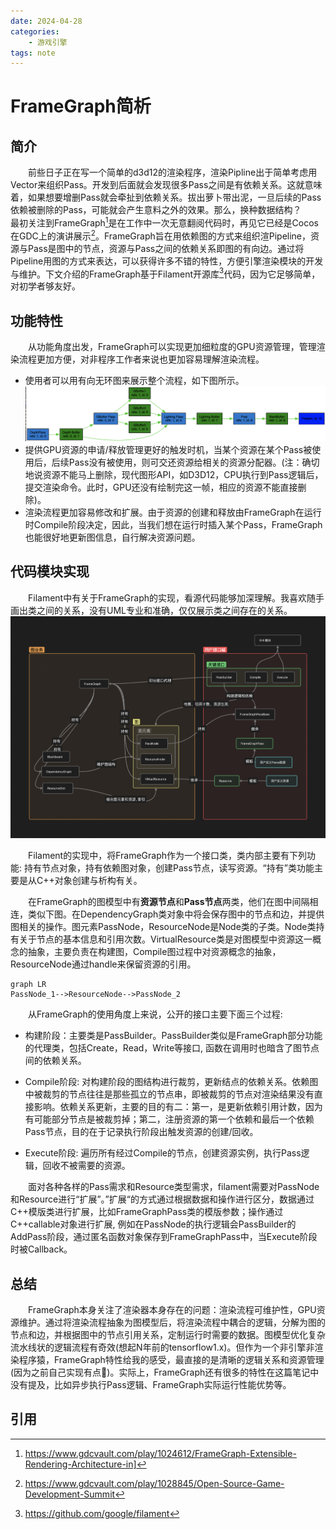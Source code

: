 ```yaml
---
date: 2024-04-28
categories:
    - 游戏引擎
tags: note
---
```


# FrameGraph简析
## 简介
&emsp;&emsp;前些日子正在写一个简单的d3d12的渲染程序，渲染Pipline出于简单考虑用Vector来组织Pass。开发到后面就会发现很多Pass之间是有依赖关系。这就意味着，如果想要增删Pass就会牵扯到依赖关系。拔出萝卜带出泥，一旦后续的Pass依赖被删除的Pass，可能就会产生意料之外的效果。那么，换种数据结构？
&emsp;&emsp;最初关注到FrameGraph[^1]是在工作中一次无意翻阅代码时，再见它已经是Cocos在GDC上的演讲展示[^2]。FrameGraph旨在用依赖图的方式来组织渲Pipeline，资源与Pass是图中的节点，资源与Pass之间的依赖关系即图的有向边。通过将Pipeline用图的方式来表达，可以获得许多不错的特性，方便引擎渲染模块的开发与维护。下文介绍的FrameGraph基于Filament开源库[^3]代码，因为它足够简单，对初学者够友好。

<!-- more -->

## 功能特性

&emsp;&emsp;从功能角度出发，FrameGraph可以实现更加细粒度的GPU资源管理，管理渲染流程更加方便，对非程序工作者来说也更加容易理解渲染流程。

* 使用者可以用有向无环图来展示整个流程，如下图所示。![](./img/img_fg.png)
* 提供GPU资源的申请/释放管理更好的触发时机，当某个资源在某个Pass被使用后，后续Pass没有被使用，则可交还资源给相关的资源分配器。(注：确切地说资源不能马上删除，现代图形API，如D3D12，CPU执行到Pass逻辑后，提交渲染命令。此时，GPU还没有绘制完这一帧，相应的资源不能直接删除)。
* 渲染流程更加容易修改和扩展。由于资源的创建和释放由FrameGraph在运行时Compile阶段决定，因此，当我们想在运行时插入某个Pass，FrameGraph也能很好地更新图信息，自行解决资源问题。

## 代码模块实现
&emsp;&emsp;Filament中有关于FrameGraph的实现，看源代码能够加深理解。我喜欢随手画出类之间的关系，没有UML专业和准确，仅仅展示类之间存在的关系。![](img/FrameGraph.png)

&emsp;&emsp;Filament的实现中，将FrameGraph作为一个接口类，类内部主要有下列功能: 持有节点对象，持有依赖图对象，创建Pass节点，读写资源。“持有”类功能主要是从C++对象创建与析构有关。

&emsp;&emsp;在FrameGraph的图模型中有**资源节点**和**Pass节点**两类，他们在图中间隔相连，类似下图。在DependencyGraph类对象中将会保存图中的节点和边，并提供图相关的操作。图元素PassNode，ResourceNode是Node类的子类。Node类持有关于节点的基本信息和引用次数。VirtualResource类是对图模型中资源这一概念的抽象，主要负责在构建图，Compile图过程中对资源概念的抽象，ResourceNode通过handle来保留资源的引用。
```mermaid
graph LR
PassNode_1-->ResourceNode-->PassNode_2
```

&emsp;&emsp;从FrameGraph的使用角度上来说，公开的接口主要下面三个过程:

* 构建阶段：主要类是PassBuilder。PassBuilder类似是FrameGraph部分功能的代理类，包括Create，Read，Write等接口, 函数在调用时也暗含了图节点间的依赖关系。

* Compile阶段: 对构建阶段的图结构进行裁剪，更新结点的依赖关系。依赖图中被裁剪的节点往往是那些孤立的节点串，即被裁剪的节点对渲染结果没有直接影响。依赖关系更新，主要的目的有二：第一，是更新依赖引用计数，因为有可能部分节点是被裁剪掉；第二，注册资源的第一个依赖和最后一个依赖Pass节点，目的在于记录执行阶段出触发资源的创建/回收。

* Execute阶段: 遍历所有经过Compile的节点，创建资源实例，执行Pass逻辑，回收不被需要的资源。

&emsp;&emsp;面对各种各样的Pass需求和Resource类型需求，filament需要对PassNode和Resource进行“扩展”。”扩展“的方式通过根据数据和操作进行区分，数据通过C++模版类进行扩展，比如FrameGraphPass类的模版参数；操作通过C++callable对象进行扩展, 例如在PassNode的执行逻辑会PassBuilder的AddPass阶段，通过匿名函数对象保存到FrameGraphPass中，当Execute阶段时被Callback。

## 总结
&emsp;&emsp;FrameGraph本身关注了渲染器本身存在的问题：渲染流程可维护性，GPU资源维护。通过将渲染流程抽象为图模型后，将渲染流程中耦合的逻辑，分解为图的节点和边，并根据图中的节点引用关系，定制运行时需要的数据。图模型优化复杂流水线状的逻辑流程有奇效(想起N年前的tensorflow1.x)。但作为一个非引擎非渲染程序猿，FrameGraph特性给我的感受，最直接的是清晰的逻辑关系和资源管理(因为之前自己实现有点🥬)。实际上，FrameGraph还有很多的特性在这篇笔记中没有提及，比如异步执行Pass逻辑、FrameGraph实际运行性能优势等。

## 引用
[^1]: https://www.gdcvault.com/play/1024612/FrameGraph-Extensible-Rendering-Architecture-in]
[^2]: https://www.gdcvault.com/play/1028845/Open-Source-Game-Development-Summit
[^3]: https://github.com/google/filament


